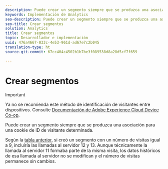 ```yaml
---
description: Puede crear un segmento siempre que se produzca una asociación para una cookie de ID de visitante determinada.
keywords: Implementación de Analytics
seo-description: Puede crear un segmento siempre que se produzca una asociación para una cookie de ID de visitante determinada.
seo-title: Crear segmentos
solution: Analytics
title: Crear segmentos
topic: Desarrollador e implementación
uuid: 476a4667-033c-4e53-961d-ad67e7c2b045
translation-type: ht
source-git-commit: 67cc404c4502b1b7be3f089538d8a28d5cf7f659

---
```



# Crear segmentos

>[!IMPORTANT]
>
>Ya no se recomienda este método de identificación de visitantes entre dispositivos. Consulte [Documentación de Adobe Experience Cloud Device Co-op](https://marketing.adobe.com/resources/help/es_ES/mcdc/).

Puede crear un segmento siempre que se produzca una asociación para una cookie de ID de visitante determinada.

Según la [tabla anterior](../../../implement/js-implementation/xdevice-visid/visit-example.md#concept_E3B32B8E539F4FDC8E3FA872328B87BA), si creó un segmento con un número de visitas igual a 9, incluiría las llamadas al servidor 12 y 13. Aunque técnicamente la llamada al servidor 11 formaba parte de la misma visita, los datos históricos de esa llamada al servidor no se modifican y el número de visitas permanece sin cambios.
